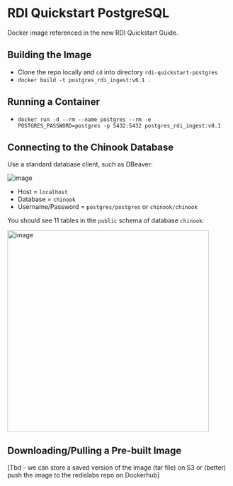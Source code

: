# RDI Quickstart PostgreSQL

Docker image referenced in the new RDI Quickstart Guide.

## Building the Image
- Clone the repo locally and `cd` into directory `rdi-quickstart-postgres`
- `docker build -t postgres_rdi_ingest:v0.1 .`

## Running a Container
- `docker run -d --rm --name postgres --rm -e POSTGRES_PASSWORD=postgres -p 5432:5432 postgres_rdi_ingest:v0.1`

## Connecting to the Chinook Database
Use a standard database client, such as DBeaver:

![image](https://github.com/Redislabs-Solution-Architects/rdi-quickstart-postgres/assets/116373419/5fb024eb-b5ef-4350-89f4-8682135cc456)

- Host = `localhost`
- Database = `chinook`
- Username/Password = `postgres/postgres` or `chinook/chinook`

You should see 11 tables in the `public` schema of database `chinook`:

<img width="455" alt="image" src="https://github.com/Redislabs-Solution-Architects/rdi-quickstart-postgres/assets/116373419/c4685f71-bb25-4e02-b9ee-09b3a6223b70">

## Downloading/Pulling a Pre-built Image
[Tbd - we can store a saved version of the image (tar file) on S3 or (better) push the image to the redislabs repo on Dockerhub]

